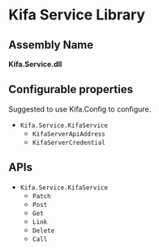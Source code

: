 Kifa Service Library
===

Assembly Name
---
**Kifa.Service.dll**

Configurable properties
---
Suggested to use Kifa.Config to configure.

- `Kifa.Service.KifaService`
    - `KifaServerApiAddress`
    - `KifaServerCredential`

APIs
---

- `Kifa.Service.KifaService`
    - `Patch`
    - `Post`
    - `Get`
    - `Link`
    - `Delete`
    - `Call`
